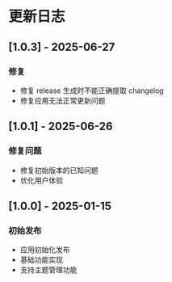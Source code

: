 # 更新日志

## [1.0.3] - 2025-06-27

### 修复

- 修复 release 生成时不能正确提取 changelog
- 修复应用无法正常更新问题

## [1.0.1] - 2025-06-26

### 修复问题

- 修复初始版本的已知问题
- 优化用户体验

## [1.0.0] - 2025-01-15

### 初始发布

- 应用初始化发布
- 基础功能实现
- 支持主题管理功能
